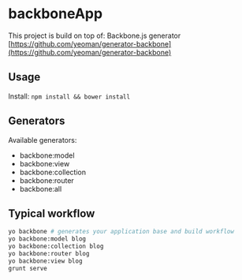 # backboneApp

This project is build on top of: Backbone.js generator [https://github.com/yeoman/generator-backbone](https://github.com/yeoman/generator-backbone)

## Usage

Install: `npm install && bower install`

## Generators

Available generators:

- backbone:model
- backbone:view
- backbone:collection
- backbone:router
- backbone:all

## Typical workflow

```sh
yo backbone # generates your application base and build workflow
yo backbone:model blog
yo backbone:collection blog
yo backbone:router blog
yo backbone:view blog
grunt serve
```
